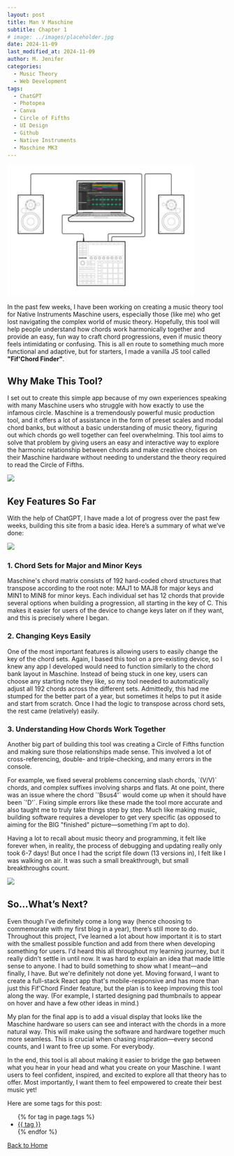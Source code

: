 ```yaml
---
layout: post
title: Man V Maschine
subtitle: Chapter 1 
# image: ../images/placeholder.jpg
date: 2024-11-09
last_modified_at: 2024-11-09
author: M. Jenifer
categories:
  - Music Theory
  - Web Development
tags:
  - ChatGPT
  - Photopea
  - Canva
  - Circle of Fifths
  - UI Design
  - Github
  - Native Instruments
  - Maschine MK3
---
```


<link rel="stylesheet" type="text/css" href="./_css/styles.css">

<img src="https://raw.githubusercontent.com/matthewjenifer/fif-finder-t2/refs/heads/main/images/MK3_frame.png" height=300>

<p>In the past few weeks, I have been working on creating a music theory tool for Native Instruments Maschine users, especially those (like me) who get lost navigating the complex world of music theory. Hopefully, this tool will help people understand how chords work harmonically together and provide an easy, fun way to craft chord progressions, even if music theory feels intimidating or confusing. This is all en route to something much more functional and adaptive, but for starters, I made a vanilla JS tool called <b>"Fif'Chord Finder"</b>.</p>


<h2>Why Make This Tool?</h2>

<p>I set out to create this simple app because of my own experiences speaking with many Maschine users who struggle with how exactly to use the infamous circle. Maschine is a tremendously powerful music production tool, and it offers a lot of assistance in the form of preset scales and modal chord banks, but without a basic understanding of music theory, figuring out which chords go well together can feel overwhelming. This tool aims to solve that problem by giving users an easy and interactive way to explore the harmonic relationship between chords and make creative choices on their Maschine hardware without needing to understand the theory required to read the Circle of Fifths.</p>

<img src="https://cdn11.bigcommerce.com/s-luvfwivmyi/product_images/uploaded_images/240207-circle-fifths-02.jpg" height=300>

<h2>Key Features So Far</h2>

<p> With the help of ChatGPT, I have made a lot of progress over the past few weeks, building this site from a basic idea. Here’s a summary of what we’ve done: </p> 

<img src="https://i.ibb.co/zsYF748/Progression-Frame-MAJ-MIN-w-Progkey.png" height=300>

<h3>1. Chord Sets for Major and Minor Keys</h3>


<p>Maschine's chord matrix consists of 192 hard-coded chord structures that transpose according to the root note: MAJ1 to MAJ8 for major keys and MIN1 to MIN8 for minor keys. Each individual set has 12 chords that provide several options when building a progression, all starting in the key of C. This makes it easier for users of the device to change keys later on if they want, and this is precisely where I began.</p>

<!-- <img src="https://cdn11.bigcommerce.com/s-luvfwivmyi/product_images/uploaded_images/240207-circle-fifths-02.jpg" height=300> -->

<h3>2. Changing Keys Easily</h3>

<p>One of the most important features is allowing users to easily change the key of the chord sets. Again, I based this tool on a pre-existing device, so I knew any app I developed would need to function similarly to the chord bank layout in Maschine. Instead of being stuck in one key, users can choose any starting note they like, so my tool needed to automatically adjust all 192 chords across the different sets. Admittedly, this had me stumped for the better part of a year, but sometimes it helps to put it aside and start from scratch. Once I had the logic to transpose across chord sets, the rest came (relatively) easily.</p>


<h3>3. Understanding How Chords Work Together</h3>

<p>Another big part of building this tool was creating a Circle of Fifths function and making sure those relationships made sense. This involved a lot of cross-referencing, double- and triple-checking, and many errors in the console.</p>

<p>For example, we fixed several problems concerning slash chords, `(V/V)` chords, and complex suffixes involving sharps and flats. At one point, there was an issue where the chord `'Bsus4'` would come up when it should have been `'D'`. Fixing simple errors like these made the tool more accurate and also taught me to truly take things step by step. Much like making music, building software requires a developer to get very specific (as opposed to aiming for the BIG "finished" picture—something I'm apt to do).</p>

<p>Having a lot to recall about music theory and programming, it felt like forever when, in reality, the process of debugging and updating really only took 6-7 days! But once I had the script file down (13 versions in), I felt like I was walking on air. It was such a small breakthrough, but small breakthroughs count.</p>

<img src="https://preview.redd.it/music-theory-app-sneak-peak-v0-9syeztns0sxd1.png?width=464&format=png&auto=webp&s=42f68b638ecb31f04a61e1f9cd87e6d62b098cfc" height=300>

<h2>So...What’s Next?</h2>

<p>Even though I’ve definitely come a long way (hence choosing to commemorate with my first blog in a year), there’s still more to do. Throughout this project, I’ve learned a lot about how important it is to start with the smallest possible function and add from there when developing something for users. I'd heard this all throughout my learning journey, but it really didn't settle in until now. It was hard to explain an idea that made little sense to anyone. I had to build something to show what I meant—and finally, I have. But we're definitely not done yet. Moving forward, I want to create a full-stack React app that's mobile-responsive and has more than just this Fif'Chord Finder feature, but the plan is to keep improving this tool along the way. (For example, I started designing pad thumbnails to appear on hover and have a few other ideas in mind.)</p>

<p>My plan for the final app is to add a visual display that looks like the Maschine hardware so users can see and interact with the chords in a more natural way. This will make using the software and hardware together much more seamless. This is crucial when chasing inspiration—every second counts, and I want to free up some. For everybody.</p>

<p>In the end, this tool is all about making it easier to bridge the gap between what you hear in your head and what you create on your Maschine. I want users to feel confident, inspired, and excited to explore all that theory has to offer. Most importantly, I want them to feel empowered to create their best music yet!</p>

<p>Here are some tags for this post:</p>
<ul>
{% for tag in page.tags %}
  <li><a href="/tags/{{ tag }}/">{{ tag }}</a></li>
{% endfor %}
</ul>

<p><a href="/">Back to Home</a></p>

